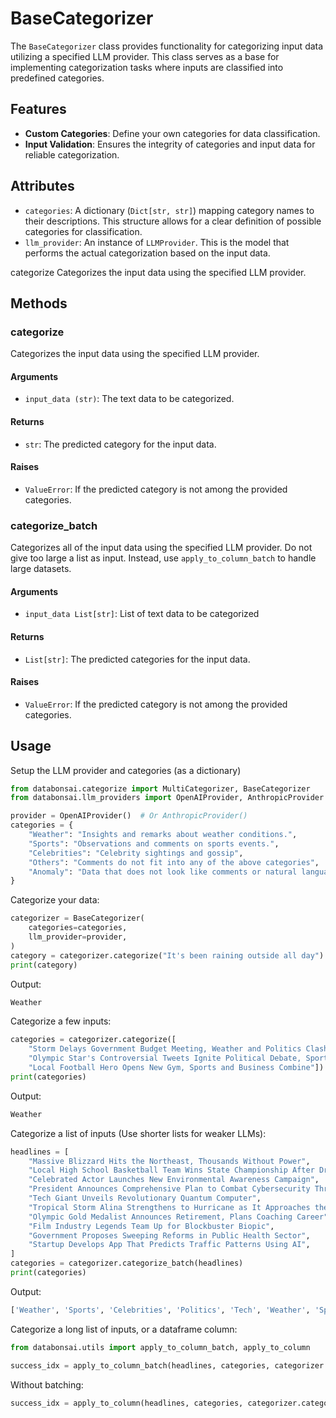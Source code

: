 # BaseCategorizer

The `BaseCategorizer` class provides functionality for categorizing input data
utilizing a specified LLM provider. This class serves as a base for implementing
categorization tasks where inputs are classified into predefined categories.

## Features

-   **Custom Categories**: Define your own categories for data classification.
-   **Input Validation**: Ensures the integrity of categories and input data for
    reliable categorization.

## Attributes

-   `categories`: A dictionary (`Dict[str, str]`) mapping category names to
    their descriptions. This structure allows for a clear definition of possible
    categories for classification.
-   `llm_provider`: An instance of `LLMProvider`. This is the model that
    performs the actual categorization based on the input data.

categorize Categorizes the input data using the specified LLM provider.

## Methods

### categorize

Categorizes the input data using the specified LLM provider.

#### Arguments

-   `input_data (str)`: The text data to be categorized.

#### Returns

-   `str`: The predicted category for the input data.

#### Raises

-   `ValueError`: If the predicted category is not among the provided
    categories.

### categorize_batch

Categorizes all of the input data using the specified LLM provider. Do not give
too large a list as input. Instead, use `apply_to_column_batch` to handle large
datasets.

#### Arguments

-   `input_data List[str]`: List of text data to be categorized

#### Returns

-   `List[str]`: The predicted categories for the input data.

#### Raises

-   `ValueError`: If the predicted category is not among the provided
    categories.

## Usage

Setup the LLM provider and categories (as a dictionary)

```python
from databonsai.categorize import MultiCategorizer, BaseCategorizer
from databonsai.llm_providers import OpenAIProvider, AnthropicProvider

provider = OpenAIProvider()  # Or AnthropicProvider()
categories = {
    "Weather": "Insights and remarks about weather conditions.",
    "Sports": "Observations and comments on sports events.",
    "Celebrities": "Celebrity sightings and gossip",
    "Others": "Comments do not fit into any of the above categories",
    "Anomaly": "Data that does not look like comments or natural language",
}
```

Categorize your data:

```python
categorizer = BaseCategorizer(
    categories=categories,
    llm_provider=provider,
)
category = categorizer.categorize("It's been raining outside all day")
print(category)
```

Output:

```python
Weather
```

Categorize a few inputs:

```python
categories = categorizer.categorize([
    "Storm Delays Government Budget Meeting, Weather and Politics Clash",
    "Olympic Star's Controversial Tweets Ignite Political Debate, Sports Meets Politics",
    "Local Football Hero Opens New Gym, Sports and Business Combine"])
print(categories)
```

Output:

```python
Weather
```

Categorize a list of inputs (Use shorter lists for weaker LLMs):

```python
headlines = [
    "Massive Blizzard Hits the Northeast, Thousands Without Power",
    "Local High School Basketball Team Wins State Championship After Dramatic Final",
    "Celebrated Actor Launches New Environmental Awareness Campaign",
    "President Announces Comprehensive Plan to Combat Cybersecurity Threats",
    "Tech Giant Unveils Revolutionary Quantum Computer",
    "Tropical Storm Alina Strengthens to Hurricane as It Approaches the Coast",
    "Olympic Gold Medalist Announces Retirement, Plans Coaching Career",
    "Film Industry Legends Team Up for Blockbuster Biopic",
    "Government Proposes Sweeping Reforms in Public Health Sector",
    "Startup Develops App That Predicts Traffic Patterns Using AI",
]
categories = categorizer.categorize_batch(headlines)
print(categories)
```

Output:

```python
['Weather', 'Sports', 'Celebrities', 'Politics', 'Tech', 'Weather', 'Sports', 'Celebrities', 'Politics', 'Tech']
```

Categorize a long list of inputs, or a dataframe column:

```python
from databonsai.utils import apply_to_column_batch, apply_to_column

success_idx = apply_to_column_batch(headlines, categories, categorizer.categorize, 3, 0)
```

Without batching:

```python
success_idx = apply_to_column(headlines, categories, categorizer.categorize)
```
